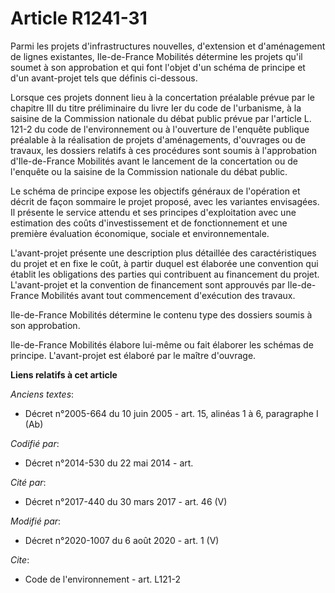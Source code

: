 # Article R1241-31

Parmi les projets d'infrastructures nouvelles, d'extension et d'aménagement de lignes existantes, Ile-de-France Mobilités
détermine les projets qu'il soumet à son approbation et qui font l'objet d'un schéma de principe et d'un avant-projet tels
que définis ci-dessous.

Lorsque ces projets donnent lieu à la concertation préalable prévue par le chapitre III du titre préliminaire du livre Ier du
code de l'urbanisme, à la saisine de la Commission nationale du débat public prévue par l'article L. 121-2 du code de
l'environnement ou à l'ouverture de l'enquête publique préalable à la réalisation de projets d'aménagements, d'ouvrages ou de
travaux, les dossiers relatifs à ces procédures sont soumis à l'approbation d'Ile-de-France Mobilités avant le lancement de
la concertation ou de l'enquête ou la saisine de la Commission nationale du débat public.

Le schéma de principe expose les objectifs généraux de l'opération et décrit de façon sommaire le projet proposé, avec les
variantes envisagées. Il présente le service attendu et ses principes d'exploitation avec une estimation des coûts
d'investissement et de fonctionnement et une première évaluation économique, sociale et environnementale.

L'avant-projet présente une description plus détaillée des caractéristiques du projet et en fixe le coût, à partir duquel est
élaborée une convention qui établit les obligations des parties qui contribuent au financement du projet. L'avant-projet et
la convention de financement sont approuvés par Ile-de-France Mobilités avant tout commencement d'exécution des travaux.

Ile-de-France Mobilités détermine le contenu type des dossiers soumis à son approbation.

Ile-de-France Mobilités élabore lui-même ou fait élaborer les schémas de principe. L'avant-projet est élaboré par le maître
d'ouvrage.

**Liens relatifs à cet article**

_Anciens textes_:

  - Décret n°2005-664 du 10 juin 2005 - art. 15, alinéas 1 à 6, paragraphe I (Ab)

_Codifié par_:

  - Décret n°2014-530 du 22 mai 2014 - art.

_Cité par_:

  - Décret n°2017-440 du 30 mars 2017 - art. 46 (V)

_Modifié par_:

  - Décret n°2020-1007 du 6 août 2020 - art. 1 (V)

_Cite_:

  - Code de l'environnement - art. L121-2
